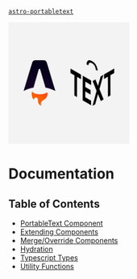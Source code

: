 [`astro-portabletext`](../README.md)

<div>
  <img src="../../logo.svg" width="240" alt="astro-portabletext logo">
</div>

# Documentation

## Table of Contents

- [PortableText Component](./portabletext-component.md)
- [Extending Components](./extending-components.md)
- [Merge/Override Components](./merge-override-components.md)
- [Hydration](./hydration.md)
- [Typescript Types](./types.md)
- [Utility Functions](./utils.md)
